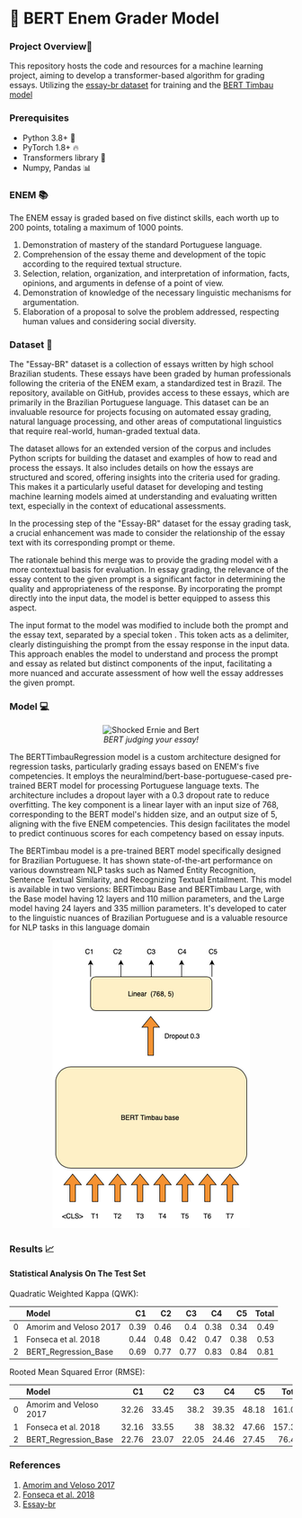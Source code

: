 # 🤖 BERT Enem Grader Model 
### Project Overview📌 

This repository hosts the code and resources for a machine learning project, aiming to develop a transformer-based algorithm for grading essays. Utilizing the [essay-br dataset](https://github.com/rafaelanchieta/essay) for training and the [BERT Timbau model](https://huggingface.co/neuralmind/bert-base-portuguese-cased)

### Prerequisites
- Python 3.8+ 🐍
- PyTorch 1.8+ 🔥
- Transformers library 🤗
- Numpy, Pandas 📊

### ENEM 📚

The ENEM essay is graded based on five distinct skills, each worth up to 200 points, totaling a maximum of 1000 points.

1) Demonstration of mastery of the standard Portuguese language.
2) Comprehension of the essay theme and development of the topic according to the required textual structure.
3) Selection, relation, organization, and interpretation of information, facts, opinions, and arguments in defense of a point of view.
4) Demonstration of knowledge of the necessary linguistic mechanisms for argumentation.
5) Elaboration of a proposal to solve the problem addressed, respecting human values and considering social diversity.

### Dataset 📓
The "Essay-BR" dataset is a collection of essays written by high school Brazilian students. These essays have been graded by human professionals following the criteria of the ENEM exam, a standardized test in Brazil. The repository, available on GitHub, provides access to these essays, which are primarily in the Brazilian Portuguese language. This dataset can be an invaluable resource for projects focusing on automated essay grading, natural language processing, and other areas of computational linguistics that require real-world, human-graded textual data.

The dataset allows for an extended version of the corpus and includes Python scripts for building the dataset and examples of how to read and process the essays. It also includes details on how the essays are structured and scored, offering insights into the criteria used for grading. This makes it a particularly useful dataset for developing and testing machine learning models aimed at understanding and evaluating written text, especially in the context of educational assessments.

In the processing step of the "Essay-BR" dataset for the essay grading task, a crucial enhancement was made to consider the relationship of the essay text with its corresponding prompt or theme.

The rationale behind this merge was to provide the grading model with a more contextual basis for evaluation. In essay grading, the relevance of the essay content to the given prompt is a significant factor in determining the quality and appropriateness of the response. By incorporating the prompt directly into the input data, the model is better equipped to assess this aspect.

The input format to the model was modified to include both the prompt and the essay text, separated by a special token <SEP>. This token acts as a delimiter, clearly distinguishing the prompt from the essay response in the input data. This approach enables the model to understand and process the prompt and essay as related but distinct components of the input, facilitating a more nuanced and accurate assessment of how well the essay addresses the given prompt.


### Model 💻
<p align="center">
  <img src="https://media.giphy.com/media/umMYB9u0rpJyE/giphy.gif" alt="Shocked Ernie and Bert">
  <br>
  <em>BERT judging your essay!</em>
</p>

The BERTTimbauRegression model is a custom architecture designed for regression tasks, particularly grading essays based on ENEM's five competencies. It employs the neuralmind/bert-base-portuguese-cased pre-trained BERT model for processing Portuguese language texts. The architecture includes a dropout layer with a 0.3 dropout rate to reduce overfitting. The key component is a linear layer with an input size of 768, corresponding to the BERT model's hidden size, and an output size of 5, aligning with the five ENEM competencies. This design facilitates the model to predict continuous scores for each competency based on essay inputs.

The BERTimbau model is a pre-trained BERT model specifically designed for Brazilian Portuguese. It has shown state-of-the-art performance on various downstream NLP tasks such as Named Entity Recognition, Sentence Textual Similarity, and Recognizing Textual Entailment. This model is available in two versions: BERTimbau Base and BERTimbau Large, with the Base model having 12 layers and 110 million parameters, and the Large model having 24 layers and 335 million parameters. It's developed to cater to the linguistic nuances of Brazilian Portuguese and is a valuable resource for NLP tasks in this language domain​

<p align="center">
  <img src="model.png" alt="Model acrchitecture schema">
</p>

### Results 📈 

#### Statistical Analysis On The Test Set
Quadratic Weighted Kappa (QWK):

|    | Model                  |   C1 |   C2 |   C3 |   C4 |   C5 |   Total |
|---:|:-----------------------|-----:|-----:|-----:|-----:|-----:|--------:|
|  0 | Amorim and Veloso 2017 | 0.39 | 0.46 | 0.4  | 0.38 | 0.34 |    0.49 |
|  1 | Fonseca et al. 2018    | 0.44 | 0.48 | 0.42 | 0.47 | 0.38 |    0.53 |
|  2 | BERT_Regression_Base   |  0.69|  0.77|  0.77|  0.83| 0.84 |    0.81 |

Rooted Mean Squared Error (RMSE):

|    | Model                  |   C1 |   C2 |   C3 |   C4 |   C5 |   Total |
|---:|:-----------------------|-----:|-----:|-----:|-----:|-----:|--------:|
|  0 | Amorim and Veloso 2017 | 32.26 | 33.45 | 38.2 | 39.35 | 48.18 |  161.09 |
|  1 | Fonseca et al. 2018    | 32.16 | 33.55 | 38   | 38.32 | 47.66 |  157.33 |
|  2 | BERT_Regression_Base   | 22.76 | 23.07 | 22.05| 24.46 | 27.45 |  76.45  |

### References
1.  [Amorim and Veloso 2017](https://aclanthology.org/E17-4010/)
2.  [Fonseca et al. 2018](https://www.researchgate.net/publication/327223514_Automatically_Grading_Brazilian_Student_Essays_13th_International_Conference_PROPOR_2018_Canela_Brazil_September_24-26_2018_Proceedings)
3.  [Essay-br](https://arxiv.org/pdf/2105.09081)


